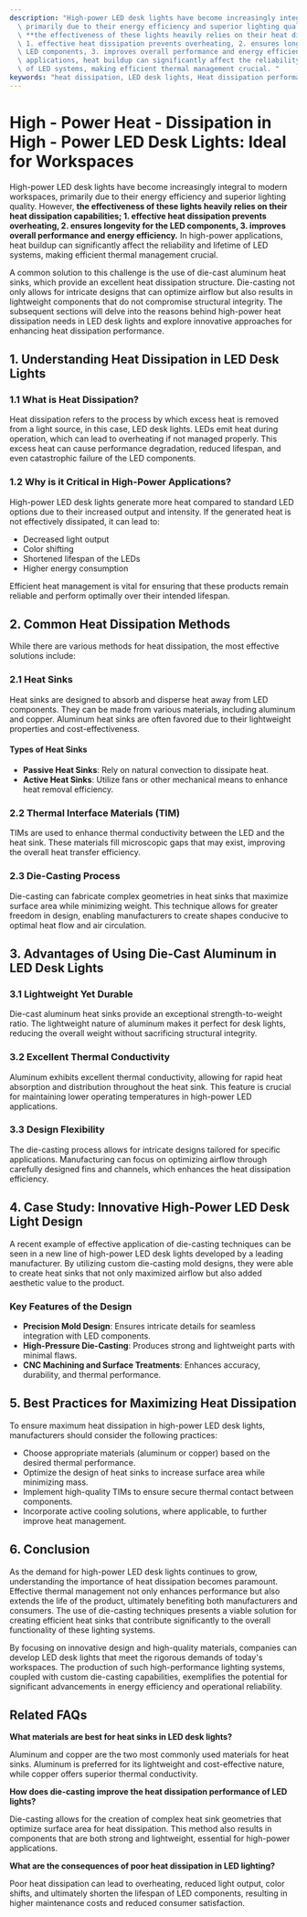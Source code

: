 ```yaml
---
description: "High-power LED desk lights have become increasingly integral to modern workspaces,\
  \ primarily due to their energy efficiency and superior lighting quality. However,\
  \ **the effectiveness of these lights heavily relies on their heat dissipation capabilities;\
  \ 1. effective heat dissipation prevents overheating, 2. ensures longevity for the\
  \ LED components, 3. improves overall performance and energy efficiency.** In high-power\
  \ applications, heat buildup can significantly affect the reliability and lifetime\
  \ of LED systems, making efficient thermal management crucial. "
keywords: "heat dissipation, LED desk lights, Heat dissipation performance, Die-casting process"
---
```

# High - Power Heat - Dissipation in High - Power LED Desk Lights: Ideal for Workspaces

High-power LED desk lights have become increasingly integral to modern workspaces, primarily due to their energy efficiency and superior lighting quality. However, **the effectiveness of these lights heavily relies on their heat dissipation capabilities; 1. effective heat dissipation prevents overheating, 2. ensures longevity for the LED components, 3. improves overall performance and energy efficiency.** In high-power applications, heat buildup can significantly affect the reliability and lifetime of LED systems, making efficient thermal management crucial. 

A common solution to this challenge is the use of die-cast aluminum heat sinks, which provide an excellent heat dissipation structure. Die-casting not only allows for intricate designs that can optimize airflow but also results in lightweight components that do not compromise structural integrity. The subsequent sections will delve into the reasons behind high-power heat dissipation needs in LED desk lights and explore innovative approaches for enhancing heat dissipation performance.

## 1. Understanding Heat Dissipation in LED Desk Lights

### 1.1 What is Heat Dissipation?

Heat dissipation refers to the process by which excess heat is removed from a light source, in this case, LED desk lights. LEDs emit heat during operation, which can lead to overheating if not managed properly. This excess heat can cause performance degradation, reduced lifespan, and even catastrophic failure of the LED components.

### 1.2 Why is it Critical in High-Power Applications?

High-power LED desk lights generate more heat compared to standard LED options due to their increased output and intensity. If the generated heat is not effectively dissipated, it can lead to:

- Decreased light output
- Color shifting
- Shortened lifespan of the LEDs
- Higher energy consumption

Efficient heat management is vital for ensuring that these products remain reliable and perform optimally over their intended lifespan.

## 2. Common Heat Dissipation Methods

While there are various methods for heat dissipation, the most effective solutions include:

### 2.1 Heat Sinks

Heat sinks are designed to absorb and disperse heat away from LED components. They can be made from various materials, including aluminum and copper. Aluminum heat sinks are often favored due to their lightweight properties and cost-effectiveness.

#### Types of Heat Sinks

- **Passive Heat Sinks**: Rely on natural convection to dissipate heat.
- **Active Heat Sinks**: Utilize fans or other mechanical means to enhance heat removal efficiency.

### 2.2 Thermal Interface Materials (TIM)

TIMs are used to enhance thermal conductivity between the LED and the heat sink. These materials fill microscopic gaps that may exist, improving the overall heat transfer efficiency.

### 2.3 Die-Casting Process

Die-casting can fabricate complex geometries in heat sinks that maximize surface area while minimizing weight. This technique allows for greater freedom in design, enabling manufacturers to create shapes conducive to optimal heat flow and air circulation.

## 3. Advantages of Using Die-Cast Aluminum in LED Desk Lights

### 3.1 Lightweight Yet Durable

Die-cast aluminum heat sinks provide an exceptional strength-to-weight ratio. The lightweight nature of aluminum makes it perfect for desk lights, reducing the overall weight without sacrificing structural integrity.

### 3.2 Excellent Thermal Conductivity

Aluminum exhibits excellent thermal conductivity, allowing for rapid heat absorption and distribution throughout the heat sink. This feature is crucial for maintaining lower operating temperatures in high-power LED applications.

### 3.3 Design Flexibility

The die-casting process allows for intricate designs tailored for specific applications. Manufacturing can focus on optimizing airflow through carefully designed fins and channels, which enhances the heat dissipation efficiency.

## 4. Case Study: Innovative High-Power LED Desk Light Design

A recent example of effective application of die-casting techniques can be seen in a new line of high-power LED desk lights developed by a leading manufacturer. By utilizing custom die-casting mold designs, they were able to create heat sinks that not only maximized airflow but also added aesthetic value to the product.

### Key Features of the Design

- **Precision Mold Design**: Ensures intricate details for seamless integration with LED components.
- **High-Pressure Die-Casting**: Produces strong and lightweight parts with minimal flaws.
- **CNC Machining and Surface Treatments**: Enhances accuracy, durability, and thermal performance.

## 5. Best Practices for Maximizing Heat Dissipation

To ensure maximum heat dissipation in high-power LED desk lights, manufacturers should consider the following practices:

- Choose appropriate materials (aluminum or copper) based on the desired thermal performance.
- Optimize the design of heat sinks to increase surface area while minimizing mass.
- Implement high-quality TIMs to ensure secure thermal contact between components.
- Incorporate active cooling solutions, where applicable, to further improve heat management.

## 6. Conclusion

As the demand for high-power LED desk lights continues to grow, understanding the importance of heat dissipation becomes paramount. Effective thermal management not only enhances performance but also extends the life of the product, ultimately benefiting both manufacturers and consumers. The use of die-casting techniques presents a viable solution for creating efficient heat sinks that contribute significantly to the overall functionality of these lighting systems.

By focusing on innovative design and high-quality materials, companies can develop LED desk lights that meet the rigorous demands of today's workspaces. The production of such high-performance lighting systems, coupled with custom die-casting capabilities, exemplifies the potential for significant advancements in energy efficiency and operational reliability.

## Related FAQs

**What materials are best for heat sinks in LED desk lights?**

Aluminum and copper are the two most commonly used materials for heat sinks. Aluminum is preferred for its lightweight and cost-effective nature, while copper offers superior thermal conductivity.

**How does die-casting improve the heat dissipation performance of LED lights?**

Die-casting allows for the creation of complex heat sink geometries that optimize surface area for heat dissipation. This method also results in components that are both strong and lightweight, essential for high-power applications.

**What are the consequences of poor heat dissipation in LED lighting?**

Poor heat dissipation can lead to overheating, reduced light output, color shifts, and ultimately shorten the lifespan of LED components, resulting in higher maintenance costs and reduced consumer satisfaction.
